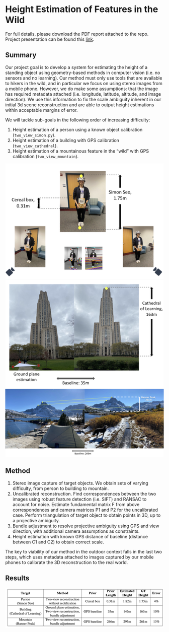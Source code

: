 # Height Estimation of Features in the Wild
For full details, please download the PDF report attached to the repo.
Project presentation can be found this [link](https://docs.google.com/presentation/d/1cGpQleLXKF0gDFHSSuaQA6kX0Zme7ceiBH8P8uRt2Ro/edit?usp=sharing).

## Summary
Our project goal is to develop a system for estimating the height of a standing object using geometry-based methods in computer vision (i.e. no sensors and no learning). Our method must only use tools that are available to hikers in the wild, and in particular we focus on using stereo images from a mobile phone. However, we do make some assumptions: that the image has required metadata attached (i.e. longitude, latitude, altitude, and image direction). We use this information to fix the scale ambiguity inherent in our initial 3d scene reconstruction and are able to output height estimations within acceptable margins of error.

We will tackle sub-goals in the following order of increasing difficulty:
1. Height estimation of a person using a known object calibration (`two_view_simon.py`).
2. Height estimation of a building with GPS calibration (`two_view_cathedral`).
3. Height estimation of a mountainous feature in the “wild” with GPS calibration (`two_view_mountain`).

![Simon](person.png)
![Building](cathedral.png)
![Mountain](mountain.png)

## Method
1. Stereo image capture of target objects. We obtain sets of varying difficulty, from person to building to mountain.
2. Uncalibrated reconstruction. Find correspondences between the two images using robust feature detection (i.e. SIFT) and RANSAC to account for noise. Estimate fundamental matrix F from above correspondences and camera matrices P1 and P2 for the uncalibrated case. Perform triangulation of target object to obtain points in 3D, up to a projective ambiguity.
3. Bundle adjustment to resolve projective ambiguity using GPS and view direction, with additional camera assumptions as constraints.
4. Height estimation with known GPS distance of baseline (distance between C1 and C2) to obtain correct scale. 

The key to viability of our method in the outdoor context falls in the last two steps, which uses metadata attached to images captured by our mobile phones to calibrate the 3D reconstruction to the real world.

## Results
![Results](results.png)
